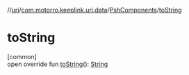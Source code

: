//[uri](../../../index.md)/[com.motorro.keeplink.uri.data](../index.md)/[PshComponents](index.md)/[toString](to-string.md)

# toString

[common]\
open override fun [toString](to-string.md)(): [String](https://kotlinlang.org/api/latest/jvm/stdlib/kotlin/-string/index.html)
